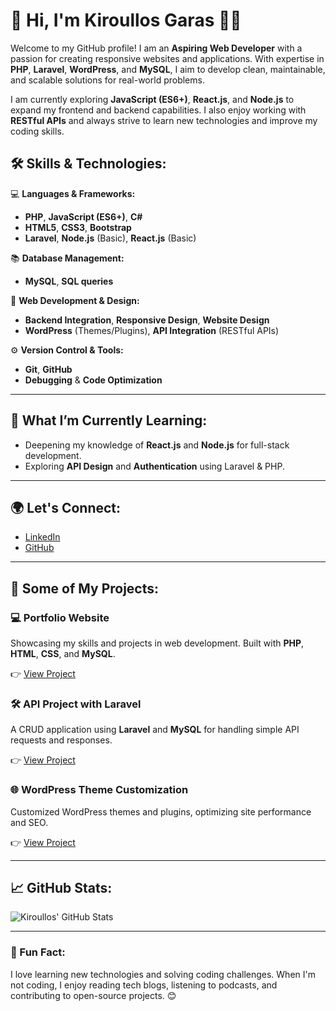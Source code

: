 # 🌟 Hi, I'm **Kiroullos Garas** 👨‍💻

Welcome to my GitHub profile! I am an **Aspiring Web Developer** with a passion for creating responsive websites and applications. With expertise in **PHP**, **Laravel**, **WordPress**, and **MySQL**, I aim to develop clean, maintainable, and scalable solutions for real-world problems.

I am currently exploring **JavaScript (ES6+)**, **React.js**, and **Node.js** to expand my frontend and backend capabilities. I also enjoy working with **RESTful APIs** and always strive to learn new technologies and improve my coding skills.

## 🛠 Skills & Technologies:

💻 **Languages & Frameworks:**
- **PHP**, **JavaScript (ES6+)**, **C#**
- **HTML5**, **CSS3**, **Bootstrap**
- **Laravel**, **Node.js** (Basic), **React.js** (Basic)
  
📚 **Database Management:**
- **MySQL**, **SQL queries**

🔧 **Web Development & Design:**
- **Backend Integration**, **Responsive Design**, **Website Design**
- **WordPress** (Themes/Plugins), **API Integration** (RESTful APIs)

⚙️ **Version Control & Tools:**
- **Git**, **GitHub**
- **Debugging** & **Code Optimization**

---

## 🌱 What I’m Currently Learning:

- Deepening my knowledge of **React.js** and **Node.js** for full-stack development.
- Exploring **API Design** and **Authentication** using Laravel & PHP.

---

## 🌍 Let's Connect:
- [LinkedIn](https://linkedin.com/in/kiroullos-garas)
- [GitHub](https://github.com/kiroul-los)

---

## 🚀 Some of My Projects:

### 💻 **Portfolio Website**
Showcasing my skills and projects in web development. Built with **PHP**, **HTML**, **CSS**, and **MySQL**.

👉 [View Project](#)

### 🛠 **API Project with Laravel**
A CRUD application using **Laravel** and **MySQL** for handling simple API requests and responses.

👉 [View Project](#)

### 🌐 **WordPress Theme Customization**
Customized WordPress themes and plugins, optimizing site performance and SEO.

👉 [View Project](#)

---

## 📈 GitHub Stats:

![Kiroullos' GitHub Stats](https://github-readme-stats.vercel.app/api?username=kiroul-los&show_icons=true&hide_title=true&count_private=true&hide=prs)

---

### 🌟 Fun Fact:
I love learning new technologies and solving coding challenges. When I'm not coding, I enjoy reading tech blogs, listening to podcasts, and contributing to open-source projects. 😊

